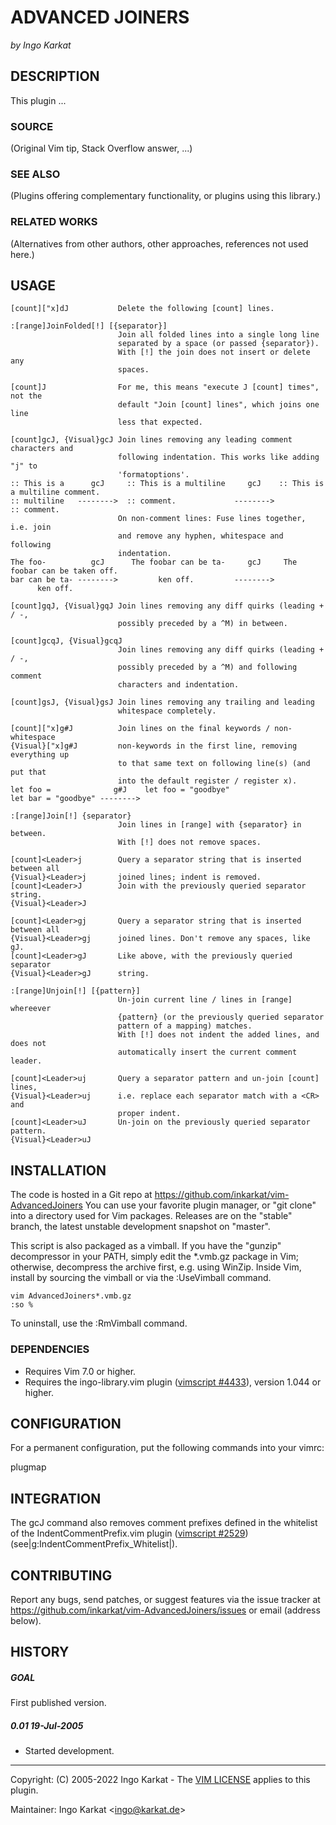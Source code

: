 ADVANCED JOINERS
===============================================================================
_by Ingo Karkat_

DESCRIPTION
------------------------------------------------------------------------------

This plugin ...

### SOURCE
(Original Vim tip, Stack Overflow answer, ...)

### SEE ALSO
(Plugins offering complementary functionality, or plugins using this library.)

### RELATED WORKS
(Alternatives from other authors, other approaches, references not used here.)

USAGE
------------------------------------------------------------------------------

    [count]["x]dJ           Delete the following [count] lines.

    :[range]JoinFolded[!] [{separator}]
                            Join all folded lines into a single long line
                            separated by a space (or passed {separator}).
                            With [!] the join does not insert or delete any
                            spaces.

    [count]J                For me, this means "execute J [count] times", not the
                            default "Join [count] lines", which joins one line
                            less that expected.

    [count]gcJ, {Visual}gcJ Join lines removing any leading comment characters and
                            following indentation. This works like adding "j" to
                            'formatoptions'.
    :: This is a      gcJ     :: This is a multiline     gcJ    :: This is a multiline comment.
    :: multiline   -------->  :: comment.             -------->
    :: comment.
                            On non-comment lines: Fuse lines together, i.e. join
                            and remove any hyphen, whitespace and following
                            indentation.
    The foo-          gcJ      The foobar can be ta-     gcJ     The foobar can be taken off.
    bar can be ta- -------->         ken off.         -------->
          ken off.

    [count]gqJ, {Visual}gqJ Join lines removing any diff quirks (leading + / -,
                            possibly preceded by a ^M) in between.

    [count]gcqJ, {Visual}gcqJ
                            Join lines removing any diff quirks (leading + / -,
                            possibly preceded by a ^M) and following comment
                            characters and indentation.

    [count]gsJ, {Visual}gsJ Join lines removing any trailing and leading
                            whitespace completely.

    [count]["x]g#J          Join lines on the final keywords / non-whitespace
    {Visual}["x]g#J         non-keywords in the first line, removing everything up
                            to that same text on following line(s) (and put that
                            into the default register / register x).
    let foo =              g#J    let foo = "goodbye"
    let bar = "goodbye" -------->

    :[range]Join[!] {separator}
                            Join lines in [range] with {separator} in between.
                            With [!] does not remove spaces.

    [count]<Leader>j        Query a separator string that is inserted between all
    {Visual}<Leader>j       joined lines; indent is removed.
    [count]<Leader>J        Join with the previously queried separator string.
    {Visual}<Leader>J

    [count]<Leader>gj       Query a separator string that is inserted between all
    {Visual}<Leader>gj      joined lines. Don't remove any spaces, like gJ.
    [count]<Leader>gJ       Like above, with the previously queried separator
    {Visual}<Leader>gJ      string.

    :[range]Unjoin[!] [{pattern}]
                            Un-join current line / lines in [range] whereever
                            {pattern} (or the previously queried separator
                            pattern of a mapping) matches.
                            With [!] does not indent the added lines, and does not
                            automatically insert the current comment leader.

    [count]<Leader>uj       Query a separator pattern and un-join [count] lines,
    {Visual}<Leader>uj      i.e. replace each separator match with a <CR> and
                            proper indent.
    [count]<Leader>uJ       Un-join on the previously queried separator pattern.
    {Visual}<Leader>uJ

INSTALLATION
------------------------------------------------------------------------------

The code is hosted in a Git repo at
    https://github.com/inkarkat/vim-AdvancedJoiners
You can use your favorite plugin manager, or "git clone" into a directory used
for Vim packages. Releases are on the "stable" branch, the latest unstable
development snapshot on "master".

This script is also packaged as a vimball. If you have the "gunzip"
decompressor in your PATH, simply edit the \*.vmb.gz package in Vim; otherwise,
decompress the archive first, e.g. using WinZip. Inside Vim, install by
sourcing the vimball or via the :UseVimball command.

    vim AdvancedJoiners*.vmb.gz
    :so %

To uninstall, use the :RmVimball command.

### DEPENDENCIES

- Requires Vim 7.0 or higher.
- Requires the ingo-library.vim plugin ([vimscript #4433](http://www.vim.org/scripts/script.php?script_id=4433)), version 1.044 or
  higher.

CONFIGURATION
------------------------------------------------------------------------------

For a permanent configuration, put the following commands into your vimrc:

plugmap

INTEGRATION
------------------------------------------------------------------------------

The gcJ command also removes comment prefixes defined in the whitelist of
the IndentCommentPrefix.vim plugin ([vimscript #2529](http://www.vim.org/scripts/script.php?script_id=2529))
(see|g:IndentCommentPrefix\_Whitelist|).

CONTRIBUTING
------------------------------------------------------------------------------

Report any bugs, send patches, or suggest features via the issue tracker at
https://github.com/inkarkat/vim-AdvancedJoiners/issues or email (address
below).

HISTORY
------------------------------------------------------------------------------

##### GOAL
First published version.

##### 0.01    19-Jul-2005
- Started development.

------------------------------------------------------------------------------
Copyright: (C) 2005-2022 Ingo Karkat -
The [VIM LICENSE](http://vimdoc.sourceforge.net/htmldoc/uganda.html#license) applies to this plugin.

Maintainer:     Ingo Karkat &lt;ingo@karkat.de&gt;
